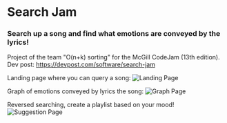 # Search Jam
### Search up a song and find what emotions are conveyed by the lyrics!
Project of the team "O(n+k) sorting" for the McGill CodeJam (13th edition).
Dev post: https://devpost.com/software/search-jam

Landing page where you can query a song:
![Landing Page](https://github.com/Luzivog/Search-Jam/blob/main/src/images/landing_page.png)

Graph of emotions conveyed by lyrics the song:
![Graph Page](https://github.com/Luzivog/Search-Jam/blob/main/src/images/graph_page.png)

Reversed searching, create a playlist based on your mood!
![Suggestion Page](https://github.com/Luzivog/Search-Jam/blob/main/src/images/data_page.png)
